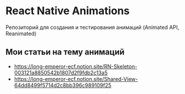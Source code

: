 # React Native Animations
Репозиторий для создания и тестирования анимаций (Animated API, Reanimated)

## Мои статьи на тему анимаций
- https://long-emperor-ecf.notion.site/RN-Skeleton-003121a8850542b1807d2f9fdb2c13a5
- https://long-emperor-ecf.notion.site/Shared-View-64dd8499f5714d2c8bb396c989109f25
